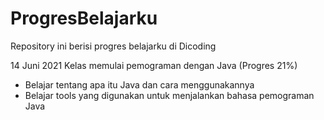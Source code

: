 # ProgresBelajarku
Repository ini berisi progres belajarku di Dicoding

14 Juni 2021
Kelas memulai pemograman dengan Java (Progres 21%)
* Belajar tentang apa itu Java dan cara menggunakannya
* Belajar tools yang digunakan untuk menjalankan bahasa pemograman Java
